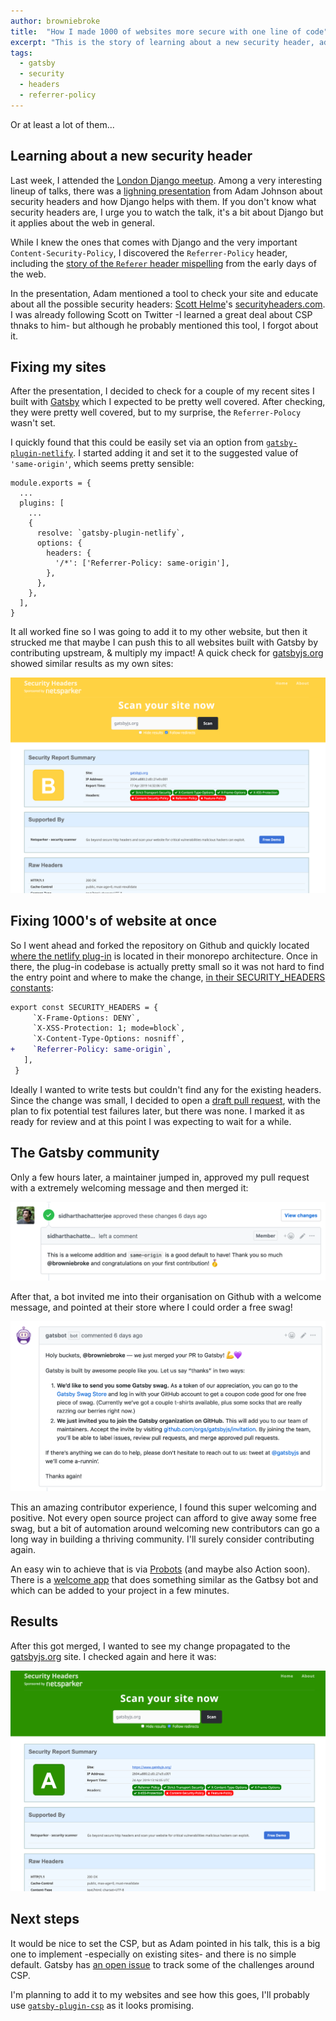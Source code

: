 ```yaml
---
author: browniebroke
title:  "How I made 1000 of websites more secure with one line of code"
excerpt: "This is the story of learning about a new security header, added it to Gatsby, and made tons of sites more secure"
tags:
  - gatsby
  - security
  - headers
  - referrer-policy
---
```


Or at least a lot of them...

## Learning about a new security header

Last week, I attended the [London Django meetup](https://www.meetup.com/djangolondon/). Among a very interesting lineup of talks, there was a [lighning presentation](https://skillsmatter.com/skillscasts/13859-london-django-lightening-talk) from Adam Johnson about security headers and how Django helps with them. If you don't know what security headers are, I urge you to watch the talk, it's a bit about Django but it applies about the web in general. 

While I knew the ones that comes with Django and the very important `Content-Security-Policy`, I discovered the `Referrer-Policy` header, including the [story of the `Referer` header mispelling](https://books.google.co.uk/books?id=3EybAgAAQBAJ&pg=PT541&lpg=PT541&redir_esc=y#v=onepage&q&f=false) from the early days of the web.

In the presentation, Adam mentioned a tool to check your site and educate about all the possible security headers: [Scott Helme](https://twitter.com/Scott_Helme)'s [securityheaders.com](https://securityheaders.com/). I was already following Scott on Twitter -I learned a great deal about CSP thnaks to him- but although he probably mentioned this tool, I forgot about it.

## Fixing my sites

After the presentation, I decided to check for a couple of my recent sites I built with [Gatsby](https://www.gatsbyjs.org/) which I expected to be pretty well covered. After checking, they were pretty well covered, but to my surprise, the `Referrer-Polocy` wasn't set.

I quickly found that this could be easily set via an option from [`gatsby-plugin-netlify`](https://www.gatsbyjs.org/packages/gatsby-plugin-netlify/). I started adding it and set it to the suggested value of `'same-origin'`, which seems pretty sensible:

```js{9}
module.exports = {
  ...
  plugins: [
    ...
    {
      resolve: `gatsby-plugin-netlify`,
      options: {
        headers: {
          '/*': ['Referrer-Policy: same-origin'],
        },
      },
    },
  ],
}
```

It all worked fine so I was going to add it to my other website, but then it strucked me that maybe I can push this to all websites built with Gatsby by contributing upstream, & multiply my impact! A quick check for [gatsbyjs.org](https://gatsbyjs.org) showed similar results as my own sites:

![Gatsbyjs.org security headers report before](/assets/images/gatbsyjs-security-headers-before.png)

## Fixing 1000's of website at once

So I went ahead and forked the repository on Github and quickly located [where the netlify plug-in](https://github.com/gatsbyjs/gatsby/tree/master/packages/gatsby-plugin-netlify) is located in their monorepo architecture. Once in there, the plug-in codebase is actually pretty small so it was not hard to find the entry point and where to make the change, [in their SECURITY_HEADERS constants](https://github.com/gatsbyjs/gatsby/blob/5ef65a4a8783a9a81c3680d532432a26d2f4a27d/packages/gatsby-plugin-netlify/src/constants.js#L19-L26):

```diff
export const SECURITY_HEADERS = {
     `X-Frame-Options: DENY`,
     `X-XSS-Protection: 1; mode=block`,
     `X-Content-Type-Options: nosniff`,
+    `Referrer-Policy: same-origin`,
   ],
 }
```

Ideally I wanted to write tests but couldn't find any for the existing headers. Since the change was small, I decided to open a [draft pull request](https://github.blog/2019-02-14-introducing-draft-pull-requests/), with the plan to fix potential test failures later, but there was none. I marked it as ready for review and at this point I was expecting to wait for a while.

## The Gatsby community

Only a few hours later, a maintainer jumped in, approved my pull request with a extremely welcoming message and then merged it:

![Pull request approved](/assets/images/gatsby-pr-approved.png)

After that, a bot invited me into their organisation on Github with a welcome message, and pointed at their store where I could order a free swag!

![Gatsbot message](/assets/images/gatbsot-invite.png)

This an amazing contributor experience, I found this super welcoming and positive. Not every open source project can afford to give away some free swag, but a bit of automation around welcoming new contributors can go a long way in building a thriving community. I'll surely consider contributing again.

An easy win to achieve that is via [Probots](https://probot.github.io/) (and maybe also Action soon). There is a [welcome app](https://probot.github.io/apps/welcome/) that does something similar as the Gatbsy bot and which can be added to your project in a few minutes.

## Results

After this got merged, I wanted to see my change propagated to the [gatsbyjs.org](https://gatsbyjs.org) site. I checked again and here it was: 

![Gatsbyjs.org security headers report after](/assets/images/gatbsyjs-security-headers-after.png)

## Next steps

It would be nice to set the CSP, but as Adam pointed in his talk, this is a big one to implement -especially on existing sites- and there is no simple default. Gatsby has [an open issue](https://github.com/gatsbyjs/gatsby/issues/10890) to track some of the challenges around CSP.

I'm planning to add it to my websites and see how this goes, I'll probably use [`gatsby-plugin-csp`](https://github.com/bejamas/gatsby-plugin-csp) as it looks promising.
